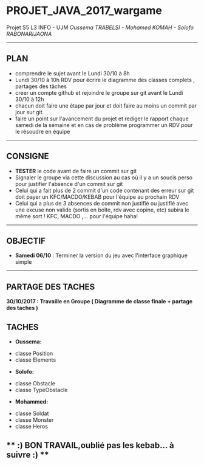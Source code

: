 # PROJET_JAVA_2017_wargame 
Projet S5 L3 INFO - UJM
_Oussema TRABELSI - Mohamed KOMAH - Solofo RABONARIJAONA_

-------------------------------------------------------------------------------
## PLAN 
+ comprendre le sujet avant le Lundi 30/10 à 8h
 + Lundi 30/10 à 10h RDV pour écrire le diagramme des classes complets , partages des tâches
 + creer un compte github et rejoindre le groupe sur git avant le Lundi 30/10 à 12h
 + chacun doit faire  une étape par jour et doit faire au moins un commit par jour sur git. 
 + faire un point sur l'avancement du projet et rediger le rapport chaque samedi de la semaine et en cas de problème programmer un RDV pour le résoudre en équipe
 
 --------------------------------------------------------------------------------
 
 ## CONSIGNE
 
 + **TESTER** le code avant de faire un commit sur git
 + Signaler le groupe via cette discussion au cas où il y a un soucis perso pour justifier l'absence d'un commit sur git 
+ Celui qui a fait plus de 2 commit d'un code contenant des erreur sur git doit payer un KFC/MACDO/KEBAB pour l'équipe au prochain RDV
 + Celui qui a plus de 3 absences de commit non justifié ou justifié avec une excuse non valide (sortis en boîte, rdv avec copine, etc) subira le même sort ! KFC, MACDO ,... pour l'équipe haha!
 
 --------------------------------------------------------------------------------------------------------
 
 ## OBJECTIF    
 + **Samedi 06/10** : Terminer la version du jeu avec l'interface graphique simple

--------------------------------------------------------------------------------------------------------
## PARTAGE DES TACHES
**30/10/2017 : Travaille en Groupe ( Diagramme de classe finale + partage des taches )**

## **TACHES** ##
+ **Oussema:**
 - classe Position 
 - classe Elements
+ **Solofo:**
- classe Obstacle
- classe TypeObstacle 
+ **Mohammed:**
- classe Soldat
- classe Monster
- classe Heros

** :)    BON TRAVAIL,oublié pas les kebab... à suivre :) **
----------------------------------------------------------------------------------------
